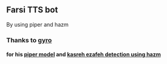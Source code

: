 ## Farsi TTS bot

By using piper and hazm

### Thanks to [gyro](https://github.com/gyroing)
#### for his [piper model](https://huggingface.co/gyroing/Persian-Piper-Model-gyro) and [kasreh ezafeh detection using hazm](https://github.com/gyroing/Ezafeh-detection-with-HAZM)
